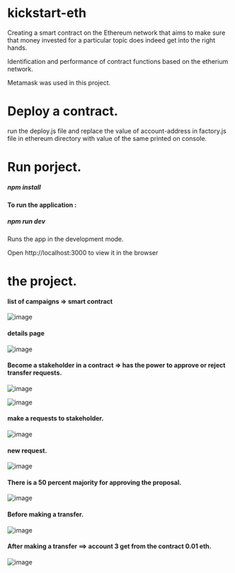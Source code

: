 
# kickstart-eth

Creating a smart contract on the Ethereum network that aims to make sure that money invested for a particular topic does indeed get into the right hands.

Identification and performance of contract functions based on the etherium network.


Metamask was used in this project.



# Deploy a contract.

 run the deploy.js file and replace the value of account-address in factory.js file in ethereum directory with value of the same printed on console.
 
 # Run porject.
 
##### npm install

#### To run the application :

##### npm run dev


Runs the app in the development mode.

Open http://localhost:3000 to view it in the browser

# the project.

#### list of campaigns => smart contract

![image](https://user-images.githubusercontent.com/62293316/166162910-ef112b06-b03f-41d0-9083-b02ba371964a.png)

#### details page 

![image](https://user-images.githubusercontent.com/62293316/166162948-adef7d47-5f00-4ee8-90d0-66ca3805ab4c.png)

#### Become a stakeholder in a contract => has the power to approve or reject transfer requests.

![image](https://user-images.githubusercontent.com/62293316/166162979-933e58cf-6e7b-400a-aa8b-08936a193fa6.png)

![image](https://user-images.githubusercontent.com/62293316/166163094-f9ba2852-54f0-4587-bceb-a4cfa9b2df81.png)

#### make a requests to stakeholder.


![image](https://user-images.githubusercontent.com/62293316/166163223-ec671d4f-03fd-49a4-940d-ae2a120c9f06.png)

#### new request.

![image](https://user-images.githubusercontent.com/62293316/166163260-6be4e8a7-1b34-4669-bf2d-12f3e66e6b05.png)

#### There is a 50 percent majority for approving the proposal.

![image](https://user-images.githubusercontent.com/62293316/166163320-ed3b61de-ab5a-4802-8c32-cd9a46891a9c.png)

#### Before making a transfer.

![image](https://user-images.githubusercontent.com/62293316/166163425-44a77183-ea02-4d6d-a6dc-a1b8fd256e34.png)

#### After making a transfer ==> account 3 get from the contract 0.01 eth.

![image](https://user-images.githubusercontent.com/62293316/166163473-0f2d2df3-1f8c-4f66-90f1-18a3eff8c8f8.png)

